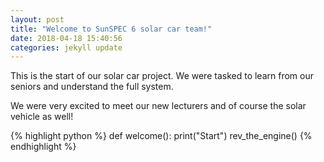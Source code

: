 ```yaml
---
layout: post
title: "Welcome to SunSPEC 6 solar car team!"
date: 2018-04-18 15:40:56
categories: jekyll update
---
```


This is the start of our solar car project. We were tasked to learn from our seniors and understand the full system.

We were very excited to meet our new lecturers and of course the solar vehicle as well!

{% highlight python %}
def welcome():
print("Start")
rev_the_engine()
{% endhighlight %}
